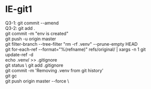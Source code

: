# IE-git1
Q3-1: git commit --amend \
Q3-2: git add . \
      git commit -m "env is created" \
      git push -u origin master \
      git filter-branch --tree-filter "rm -rf .venv" --prune-empty HEAD \
      git for-each-ref --format="%(refname)" refs/original/ | xargs -n 1 git update-ref -d \
      echo .venv/ >> .gitignore \
      git status \ 
      git add .gitignore \
      git commit -m 'Removing .venv from git history' \
      git gc \
      git push origin master --force \
